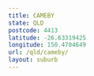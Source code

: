```yaml
---
title: CAMEBY
state: QLD
postcode: 4413
latitude: -26.63319425
longitude: 150.4704649
url: /qld/cameby/
layout: suburb
---
```

